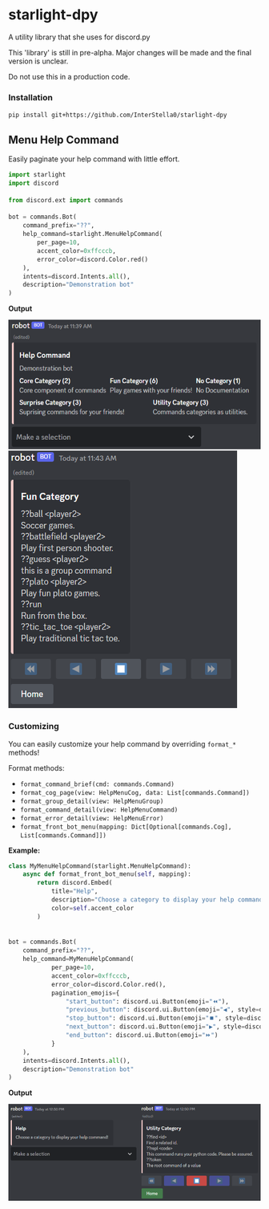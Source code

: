 # starlight-dpy
A utility library that she uses for discord.py

This 'library' is still in pre-alpha. Major changes will be made
and the final version is unclear.

Do not use this in a production code.

### Installation
```
pip install git+https://github.com/InterStella0/starlight-dpy
```

## Menu Help Command
Easily paginate your help command with little effort.
```python
import starlight
import discord

from discord.ext import commands

bot = commands.Bot(
    command_prefix="??",
    help_command=starlight.MenuHelpCommand(
        per_page=10,
        accent_color=0xffcccb,
        error_color=discord.Color.red()
    ),
    intents=discord.Intents.all(),
    description="Demonstration bot"
)
```
**Output**

![default.png](docs/images/default_menu_help.png)
![pagination.png](docs/images/default_menu_pagination_help.png)

### Customizing
You can easily customize your help command by overriding `format_*` methods!

Format methods: 
- `format_command_brief(cmd: commands.Command)`
- `format_cog_page(view: HelpMenuCog, data: List[commands.Command])`
- `format_group_detail(view: HelpMenuGroup)`
- `format_command_detail(view: HelpMenuCommand)`
- `format_error_detail(view: HelpMenuError)`
- `format_front_bot_menu(mapping: Dict[Optional[commands.Cog], List[commands.Command]])`

**Example:**
```python
class MyMenuHelpCommand(starlight.MenuHelpCommand):
    async def format_front_bot_menu(self, mapping):
        return discord.Embed(
            title="Help",
            description="Choose a category to display your help command!",
            color=self.accent_color
        )


bot = commands.Bot(
    command_prefix="??",
    help_command=MyMenuHelpCommand(
            per_page=10,
            accent_color=0xffcccb,
            error_color=discord.Color.red(),
            pagination_emojis={
                "start_button": discord.ui.Button(emoji="⏪"),
                "previous_button": discord.ui.Button(emoji="◀️", style=discord.ButtonStyle.blurple),
                "stop_button": discord.ui.Button(emoji="⏹️", style=discord.ButtonStyle.red),
                "next_button": discord.ui.Button(emoji="▶️", style=discord.ButtonStyle.blurple),
                "end_button": discord.ui.Button(emoji="⏩")
            }
    ),
    intents=discord.Intents.all(),
    description="Demonstration bot"
)
```
**Output**

![output.png](docs/images/customize_menu_help.png)
